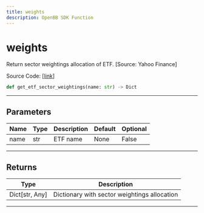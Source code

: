 ```yaml
---
title: weights
description: OpenBB SDK Function
---
```


# weights

Return sector weightings allocation of ETF. [Source: Yahoo Finance]

Source Code: [[link](https://github.com/OpenBB-finance/OpenBBTerminal/tree/main/openbb_terminal/etf/yfinance_model.py#L15)]

```python
def get_etf_sector_weightings(name: str) -> Dict
```
---
## Parameters

| Name | Type | Description | Default | Optional |
| ---- | ---- | ----------- | ------- | -------- |
| name | str | ETF name | None | False |

---
## Returns

| Type | Description |
| ---- | ----------- |
| Dict[str, Any] | Dictionary with sector weightings allocation |

---
